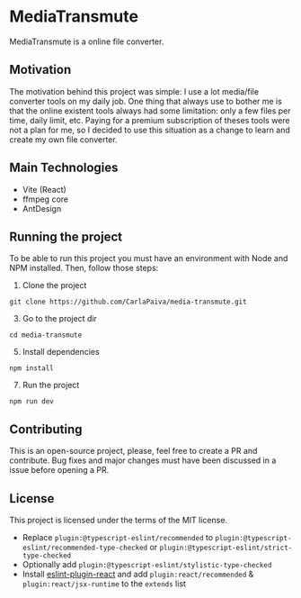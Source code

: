 # MediaTransmute

MediaTransmute is a online file converter.

## Motivation
The motivation behind this project was simple: I use a lot media/file converter tools on my daily job. One thing that always use to bother me is that the online existent tools always had some limitation: only a few files per time, daily limit, etc. Paying for a premium subscription of theses tools were not a plan for me, so I decided to use this situation as a change to learn and create my own file converter.

## Main Technologies

* Vite (React)
* ffmpeg core
* AntDesign

## Running the project
To be able to run this project you must have an environment with Node and NPM installed. Then, follow those steps:


1. Clone the project

`git clone https://github.com/CarlaPaiva/media-transmute.git`

3. Go to the project dir
   
`cd media-transmute`

5. Install dependencies
   
`npm install`

7. Run the project
   
`npm run dev`

## Contributing
This is an open-source project, please, feel free to create a PR and contribute.
Bug fixes and major changes must have been discussed in a issue before opening a PR.

## License
This project is licensed under the terms of the MIT license.

- Replace `plugin:@typescript-eslint/recommended` to `plugin:@typescript-eslint/recommended-type-checked` or `plugin:@typescript-eslint/strict-type-checked`
- Optionally add `plugin:@typescript-eslint/stylistic-type-checked`
- Install [eslint-plugin-react](https://github.com/jsx-eslint/eslint-plugin-react) and add `plugin:react/recommended` & `plugin:react/jsx-runtime` to the `extends` list
